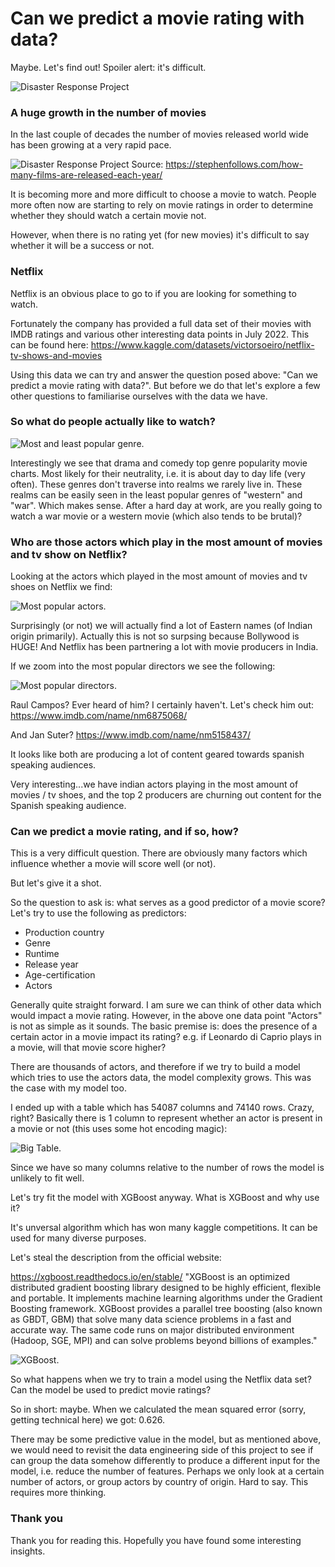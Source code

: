 # Can we predict a movie rating with data?

Maybe. Let's find out! Spoiler alert: it's difficult.

![Disaster Response Project](https://github.com/aivoric/MovieAnalysis/blob/main/images/prediction.jpeg?raw=true)

### A huge growth in the number of movies

In the last couple of decades the number of movies released world wide has been growing at a very rapid pace.



![Disaster Response Project](https://github.com/aivoric/MovieAnalysis/blob/main/images/us-uk-movie-releases.png?raw=true)
Source: https://stephenfollows.com/how-many-films-are-released-each-year/

It is becoming more and more difficult to choose a movie to watch. People more often now are starting to rely on
movie ratings in order to determine whether they should watch a certain movie not.

However, when there is no rating yet (for new movies) it's difficult to say whether it will be a success or not.

### Netflix

Netflix is an obvious place to go to if you are looking for something to watch.

Fortunately the company has provided a full data set of their movies with IMDB ratings and various other interesting
data points in July 2022. This can be found here:
https://www.kaggle.com/datasets/victorsoeiro/netflix-tv-shows-and-movies

Using this data we can try and answer the question posed above: "Can we predict a movie rating with data?". But before
we do that let's explore a few other questions to familiarise ourselves with the data we have.

### So what do people actually like to watch?

![Most and least popular genre.](/images/genres.png?raw=true "Most and least popular genre.")

Interestingly we see that drama and comedy top genre popularity movie charts. Most likely for their neutrality, i.e. it is
about day to day life (very often). These genres don't traverse into realms we rarely live in. These realms can be easily
seen in the least popular genres of "western" and "war". Which makes sense. After a hard day at work, are you really going
to watch a war movie or a western movie (which also tends to be brutal)?

### Who are those actors which play in the most amount of movies and tv show on Netflix?

Looking at the actors which played in the most amount of movies and tv shoes on Netflix we find:

![Most popular actors.](/images/actors.png?raw=true "Most popular actors.")

Surprisingly (or not) we will actually find a lot of Eastern names (of Indian origin primarily). Actually this is not so surpsing because
Bollywood is HUGE! And Netflix has been partnering a lot with movie producers in India.

If we zoom into the most popular directors we see the following:

![Most popular directors.](/images/actors.png?raw=true "Most popular directors.")

Raul Campos? Ever heard of him? I certainly haven't. Let's check him out:
https://www.imdb.com/name/nm6875068/

And Jan Suter?
https://www.imdb.com/name/nm5158437/

It looks like both are producing a lot of content geared towards spanish speaking audiences.

Very interesting...we have indian actors playing in the most amount of movies / tv shoes, and the top 2 producers are
churning out content for the Spanish speaking audience.

### Can we predict a movie rating, and if so, how?

This is a very difficult question. There are obviously many factors which influence whether a movie will score well (or not).

But let's give it a shot.

So the question to ask is: what serves as a good predictor of a movie score? Let's try to use the following as predictors:
* Production country
* Genre
* Runtime
* Release year
* Age-certification
* Actors

Generally quite straight forward. I am sure we can think of other data which would impact a movie rating. However, in the above
one data point "Actors" is not as simple as it sounds. The basic premise is: does the presence of a certain actor in a movie
impact its rating? e.g. if Leonardo di Caprio plays in a movie, will that movie score higher? 

There are thousands of actors, and therefore if we try to build a model which tries to use the actors data, the model complexity grows.
This was the case with my model too.

I ended up with a table which has 54087 columns and 74140 rows. Crazy, right? Basically there is 1 column to represent whether an actor
is present in a movie or not (this uses some hot encoding magic):

![Big Table.](/images/big-table.png?raw=true "A big table with a lot of actors.")

Since we have so many columns relative to the number of rows the model is unlikely to fit well.

Let's try fit the model with XGBoost anyway. What is XGBoost and why use it?

It's unversal algorithm which has won many kaggle competitions. It can be used for many diverse purposes.

Let's steal the description from the official website:

https://xgboost.readthedocs.io/en/stable/
"XGBoost is an optimized distributed gradient boosting library designed to be highly efficient, flexible and portable. It implements machine learning algorithms under the Gradient Boosting framework. XGBoost provides a parallel tree boosting (also known as GBDT, GBM) that solve many data science problems in a fast and accurate way. The same code runs on major distributed environment (Hadoop, SGE, MPI) and can solve problems beyond billions of examples."

![XGBoost.](/images/xgboost.jpeg?raw=true "XGBoost as .")

So what happens when we try to train a model using the Netflix data set? Can the model be used to predict movie ratings?

So in short: maybe. When we calculated the mean squared error (sorry, getting technical here) we got: 0.626.

There may be some predictive value in the model, but as mentioned above, we would need to revisit the data engineering side
of this project to see if can group the data somehow differently to produce a different input for the model, i.e. reduce the
number of features. Perhaps we only look at a certain number of actors, or group actors by country of origin. Hard to say. This
requires more thinking.

### Thank you

Thank you for reading this. Hopefully you have found some interesting insights.